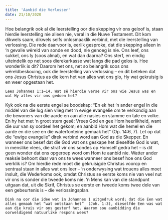```yaml
---
title: 'Aanbid die Verlosser'
date: 21/10/2020
---
```


Hoe belangrik ook al die leerstelling oor die skepping vir ons geloof is, staan hierdie leerstelling nie alleen nie, veral in die Nuwe Testament. Dit kom dikwels saam, dikwels selfs onlosmaaklik verbind, met die leerstelling van verlossing. Die rede daarvoor is, eerlik gesproke, dat die skepping alleen in ‘n gevalle wêreld van sonde en dood, nie genoeg is nie. Ons leef, ons sukkel, ons ly (soos almal), en wat dan daarna? Ons sterf, en eindig uiteindelik op net soos dierekarkasse wat langs die pad gelos is.  Hoe wonderlik is dit? Daarom het ons, net so belangrik soos ons wêreldbeskouing, ook die leerstelling van verlossing – en dit beteken dat ons Jesus Christus as die kern het van alles wat ons glo, Hy wat gekruisig is en weer opgestaan het.

`Lees Johannes 1:1–14. Wat sê hierdie verse vir ons wie Jesus was en wat Hy alles vir ons gedoen het?`

Kyk ook na die eerste engel se boodskap: “En ek het ‘n ander engel in die middel van die lug sien vlieg met ‘n ewige evangelie om te verkondig aan die bewoners van die aarde en aan alle nasies en stamme en tale en volke. En hy het met ‘n groot stem gesê: Vrees God en gee Hom heerlikheid, want die uur van sy oordeel het gekom; en aanbid Hom wat die hemel en die aarde en die see en die waterfonteine gemaak het” (Op. 14:6, 7). Let op dat die “ewige evangelie” direk verbind word aan God as die Skepper. En wanneer ons besef dat die God wat ons geskape het dieselfde God is wat, in menslike vlees, die straf vir ons sondes op Homself gedra het – is dit geen wonder dat ons opgeroep word om Hom te aanbid nie. Watter ander reaksie behoort daar van ons te wees wanneer ons besef hoe ons God werklik is? Om hierdie rede moet die gekruisigde Christus voorop en sentraal staan in alles wat ons leer – ‘n onderwysing wat trouens alles moet insluit, die Wederkoms ook, omdat Christus se eerste koms nie van veel nut vir ons is sonder die tweede koms nie. ‘n Mens kan van die standpunt uitgaan dat, uit die Skrif,  Christus se eerste en tweede koms twee dele van een gebeurtenis is – die verlossingsplan.

`Dink na oor die idee wat in Johannes 1 uitgedruk word; dat die Een wat alles gemaak het “wat ontstaan het”  (Joh. 1:3), dieselfde Een was wat aan die kruis vir ons gesterf het. Waarom sou aanbidding die oorweldigend natuurlike respons wees?`